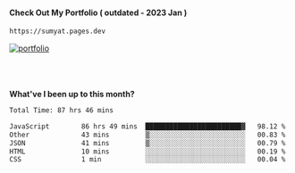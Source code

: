 #### Check Out My Portfolio ( outdated - 2023 Jan ) 
````bash
https://sumyat.pages.dev
````

<a href='https://sumyat.pages.dev/'>
    <img src='https://github.com/sumyat-aung/sumyat-aung/assets/108873224/c9b4f2be-c585-4dd3-84e1-692c3854a6d8' alt='portfolio' align='center' />
</a>


<br />
<br />


<br />
<br />

**What've I been up to this month?**

<!--START_SECTION:waka-->

```txt
Total Time: 87 hrs 46 mins

JavaScript        86 hrs 49 mins  ████████████████████████▓   98.12 %
Other             43 mins         ▒░░░░░░░░░░░░░░░░░░░░░░░░   00.83 %
JSON              41 mins         ▒░░░░░░░░░░░░░░░░░░░░░░░░   00.79 %
HTML              10 mins         ░░░░░░░░░░░░░░░░░░░░░░░░░   00.19 %
CSS               1 min           ░░░░░░░░░░░░░░░░░░░░░░░░░   00.04 %
```

<!--END_SECTION:waka-->




